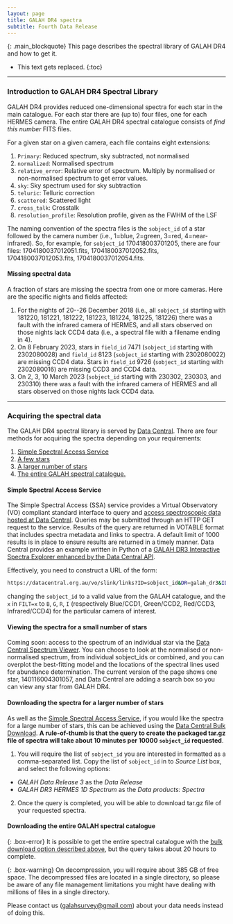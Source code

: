 ```yaml
---
layout: page
title: GALAH DR4 spectra
subtitle: Fourth Data Release
---
```


{: .main_blockquote}
This page describes the spectral library of GALAH DR4 and how to get it.

* This text gets replaced.
{:toc}

---

### Introduction to GALAH DR4 Spectral Library

GALAH DR4 provides reduced one-dimensional spectra for each star in the main catalogue. For each star there are (up to) four files, one for each HERMES camera. The entire GALAH DR4 spectral catalogue consists of *find this number* FITS files.

For a given star on a given camera, each file contains eight extensions:

1. `Primary`: Reduced spectrum, sky subtracted, not normalised
2. `normalized`: Normalised spectrum
3. `relative_error`: Relative error of spectrum. Multiply by normalised or non-normalised spectrum to get error values. 
4. `sky`: Sky spectrum used for sky subtraction
5. `teluric`: Telluric correction
6. `scattered`: Scattered light
7. `cross_talk`: Crosstalk
8. `resolution_profile`: Resolution profile, given as the FWHM of the LSF

The naming convention of the spectra files is the `sobject_id` of a star followed by the camera number (i.e., 1=blue, 2=green, 3=red, 4=near-infrared). So, for example, for `sobject_id` 170418003701205, there are four files: 1704180037012051.fits, 1704180037012052.fits, 1704180037012053.fits, 1704180037012054.fits.

#### Missing spectral data

A fraction of stars are missing the spectra from one or more cameras. Here are the specific nights and fields affected:

1. For the nights of 20--26 December 2018 (i.e., all `sobject_id` starting with 181220, 181221, 181222, 181223, 181224, 181225, 181226) there was a fault with the infrared camera of HERMES, and all stars observed on those nights lack CCD4 data (i.e., a spectral file with a filename ending in 4).
3. On 8 February 2023, stars in `field_id` 7471 (`sobject_id` starting with 2302080028) and `field_id` 8123 (`sobject_id` starting with 2302080022) are missing CCD4 data. Stars in `field_id` 9726 (`sobject_id` starting with 2302080016) are missing CCD3 and CCD4 data.
4. On 2, 3, 10 March 2023 (`sobject_id` starting with 230302, 230303, and 230310) there was a fault with the infrared camera of HERMES and all stars observed on those nights lack CCD4 data.

---

### Acquiring the spectral data

The GALAH DR4 spectral library is served by [Data Central](https://datacentral.org.au). There are four methods for acquiring the spectra depending on your requirements:

1. [Simple Spectral Access Service](#simple-spectral-access-service)
1. [A few stars](#downloading-the-spectra-for-a-few-stars)
2. [A larger number of stars](#downloading-the-spectra-for-a-larger-number-of-stars)
3. [The entire GALAH spectral catalogue.](#downloading-the-entire-galah-spectral-catalogue)

#### Simple Spectral Access Service

The Simple Spectral Access (SSA) service provides a Virtual Observatory (VO) compliant standard interface to query and [access spectroscopic data hosted at Data Central](https://docs.datacentral.org.au/reference/services/simple-spectral-access-ssa-service/). Queries may be submitted through an HTTP GET request to the service. Results of the query are returned in VOTABLE format that includes spectra metadata and links to spectra. A default limit of 1000 results is in place to ensure results are returned in a timely manner. Data Central provides an example written in Python of a [GALAH DR3 Interactive Spectra Explorer enhanced by the Data Central API](https://docs.datacentral.org.au/help-center/virtual-observatory-examples/ssa-galah-dr3-interactive-spectra-explorer-enhanced-data-central-api/).

Effectively, you need to construct a URL of the form:
```bash
https://datacentral.org.au/vo/slink/links?ID=sobject_id&DR=galah_dr3&IDX=0&FILT=x&RESPONSEFORMAT=fits
```
changing the `sobject_id` to a valid value from the GALAH catalogue, and the `x` in `FILT=x` to `B`, `G`, `R`, `I` (respectively Blue/CCD1, Green/CCD2, Red/CCD3, Infrared/CCD4) for the particular camera of interest.

<!---
#### Downloading the spectra for a few stars

The spectrum of an individual star can be accessed via the [Data Central Single Object Viewer](https://datacentral.org.au/services/sov/).
1. Search for the `sobject_id` of a given star, e.g., 170418003701205, and click on the entry that appears in the drop-down menu.
2. The results pages presents the normalized spectrum of the star. You can then either download all the available spectrum files for this `sobject_id` using the "Download all data products" button at the top-right of the page or download the spectrum from an individual camera.
--->

#### Viewing the spectra for a small number of stars

Coming soon: access to the spectrum of an individual star via the [Data Central Spectrum Viewer](https://apps.datacentral.org.au/galah/spectra). You can choose to look at the normalised or non-normalised spectrum, from individual sobject_ids or combined, and you can overplot the best-fitting model and the locations of the spectral lines used for abundance determination. The current version of the page shows one star, 140116004301057, and Data Central are adding a search box so you can view any star from GALAH DR4.

#### Downloading the spectra for a larger number of stars

As well as the [Simple Spectral Access Service](#simple-spectral-access-service), if you would like the spectra for a large number of stars, this can be achieved using the [Data Central Bulk Download](https://datacentral.org.au/services/download/). **A rule-of-thumb is that the query to create the packaged tar.gz file of spectra will take about 10 minutes per 10000 `sobject_id` requested**.

1. You will require the list of `sobject_id` you are interested in formatted as a comma-separated list. Copy the list of `sobject_id` in to *Source List* box, and select the following options:
* *GALAH Data Release 3* as the *Data Release*
* *GALAH DR3 HERMES 1D Spectrum* as the *Data products: Spectra*

2. Once the query is completed, you will be able to download tar.gz file of your requested spectra.

#### Downloading the entire GALAH spectral catalogue

{: .box-error}
It is possible to get the entire spectral catalogue with the [bulk download option described above](#downloading-the-spectra-for-a-larger-number-of-stars), but the query takes about 20 hours to complete. 

{: .box-warning}
On decompression, you will require about 385 GB of free space. The decompressed files are located in a single directory, so please be aware of any file management limitations you might have dealing with millions of files in a single directory.

Please contact us ([galahsurvey@gmail.com](mailto:galahsurvey@gmail.com)) about your data needs instead of doing this.
